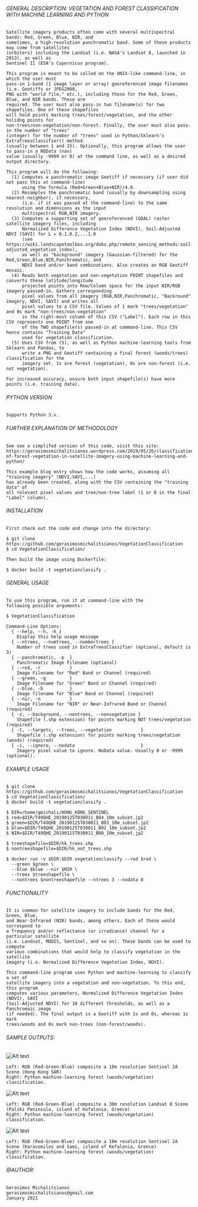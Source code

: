 ###### GENERAL DESCRIPTION: VEGETATION AND FOREST CLASSIFICATION WITH MACHINE LEARNING AND PYTHON

    Satellite imagery products often come with several multispectral bands: Red, Green, Blue, NIR, and
    sometimes, a high-resolution panchromatic band. Some of these products may come from satellites 
    (orbiters) including the Landsat (i.e. NASA's Landsat 8, launched in 2013), as well as 
    Sentinel II (ESA's Copernicus program). 
       
    This program is meant to be called on the UNIX-like command-line, in which the user must 
    pass-in 1-band (1 image layer or array) georeferenced image filenames (i.e. Geotiffs or JPEG2000, 
    PNG with "world file," etc.), including those for the Red, Green, Blue, and NIR bands. These are 
    required. The user must also pass-in two filename(s) for two shapefiles. One of these shapefiles 
    will hold points marking trees/forest/vegetation, and the other holidng points for 
    non-trees/non-vegetation/non-forest. Finally, the user must also pass-in the number of "trees" 
    (integer) for the number of "trees" used in Python/Sklearn's ExtraTreesClassifier() method
    (usually between 1 and 15). Optionally, this program allows the user to pass-in a NOData (nan)
    value (usually -9999 or 0) at the command line, as well as a desired output directory.
       
    This program will do the following:
      (1) Computes a panchromatic image Geotiff if necessary (if user did not pass this at command-line)
          using the formula (Red+Green+Blue+NIR)/4.0.
      (2) Resamples the panchromatic band (usually by downsampling using nearest-neighbor), if necessary, 
          (i.e. if it was passed at the command-line) to the same resolution and dimensions as the input 
          multispectral RGB,NIR imagery. 
      (3) Computes a supporting set of georeferenced (GDAL) raster satellite imagery files, including 
          Normalized Difference Vegetation Index (NDVI), Soil-Adjusted NDVI (SAVI) for L = 0.1,0.2,...1.0 
          (see https://wiki.landscapetoolbox.org/doku.php/remote_sensing_methods:soil-adjusted_vegetation_index),
          as well as "background" imagery (Gaussian-filtered) for the Red,Green,Blue,NIR,Panchromatic, and 
          NDVI band and/or band combinations. Also creates an RGB Geotiff mosaic. 
      (4) Reads both vegetation and non-vegetation POINT shapefiles and converts these latitude/longitude
          projected points into Row/Column space for the input NIR/RGB imagery passed-in. Gathers corresponding
          pixel values from all imagery (RGB,NIR,Panchromatic, "Backround" imagery, NDVI, SAVI) and writes all
          pixel values to a CSV file. Values of 1 mark "trees/vegetation" and 0s mark "non-trees/non-vegetation" 
          in the right-most column of this CSV ("Label"). Each row in this CSV represents one POINT from one 
          of the TWO shapefile(s) passed-in at command-line. This CSV hence contains "Training Data" 
          used for vegetation classification.
      (5) Uses CSV from (5), as well as Python machine-learning tools from Sklearn and Pandas, to 
          write a PNG and Geotiff containing a final forest (woods/trees) classification for the 
          imagery set. 1s are forest (vegetation), 0s are non-forest (i.e. not vegetation). 
             
    For increased accuracy, ensure both input shapefile(s) have more points (i.e. training data).

###### PYTHON VERSION

    Supports Python 3.x.
         
###### FURTHER EXPLANATION OF METHODOLOGY
 
    See see a simplifed version of this code, visit this site:
    https://gerasimosmichalitsianos.wordpress.com/2019/05/26/classification-of-forest-vegetation-in-satellite-imagery-using-machine-learning-and-python/
       
    This example blog entry shows how the code works, assuming all "training imagery" (NDVI,SAVI,...)
    has already been created, along with the CSV containing the "training data" of 
    all relevant pixel values and tree/non-tree label (1 or 0 in the final "Label" column).
    
###### INSTALLATION

    First check out the code and change into the directory:
    
    $ git clone https://github.com/gerasimosmichalitsianos/VegetationClassification
    $ cd VegetationClassification/
    
    Then build the image using Dockerfile:
    
    $ docker build -t vegetationclassify .
    
###### GENERAL USAGE

    To use this program, run it at command-line with the 
    following possible arguments:

    $ VegetationClassification
      
    Command-Line Options:
      { --help, --h, -h }
        Display this help usage message
      { --ntrees, --numtrees, --numbertrees }
        Number of trees used in ExtraTreesClassifier (optional, default is 3)
      { --panchromatic, -p  }
        Panchromatic Image Filename (optional)
      { --red, -r           }
        Image Filename for "Red" Band or Channel (required)
      { --green, -g         }
        Image Filename for "Green" Band or Channel (required)
      { --blue, -b          }
        Image filename for "Blue" Band or Channel (required)
      { --nir, -n           }
        Image Filename for "NIR" or Near-Infrared Band or Channel (required)
      { -z, --background, --nontrees, --nonvegetation }
        Shapefile (.shp extension) for points marking NOT trees/vegetation (required)
      { -t, --targets, --trees, --vegetation           }
        Shapefile (.shp extension) for points marking trees/vegetation (woods) (required)
      { -i, --ignore, --nodata                         }
        Imagery pixel value to ignore. NoData value. Usually 0 or -9999 (optional).
    
###### EXAMPLE USAGE

    $ git clone https://github.com/gerasimosmichalitsianos/VegetationClassification
    $ cd VegetationClassification/
    $ docker build -t vegetationclassify .
    
    $ DIR=/home/gmichali/HONG_KONG_SENTINEL
    $ red=$DIR/T49QHE_20190125T030011_B04_10m_subset.jp2
    $ green=$DIR/T49QHE_20190125T030011_B03_10m_subset.jp2 
    $ blue=$DIR/T49QHE_20190125T030011_B02_10m_subset.jp2 
    $ NIR=$DIR/T49QHE_20190125T030011_B08_10m_subset.jp2
    
    $ treeshapefile=$DIR/hk_trees.shp
    $ nontreeshapefile=$DIR/hk_not_trees.shp

    $ docker run -v $DIR:$DIR vegetationclassify --red $red \
      --green $green \
      --blue $blue --nir $NIR \
      --trees $treeshapefile \
      --nontrees $nontreeshapefile --ntrees 3 --nodata 0

###### FUNCTIONALITY

    It is common for satellite imagery to include bands for the Red, Green, Blue, 
    and Near-Infrared (NIR) bands, among others. Each of these would correspond to 
    a frequency and/or reflectance (or irradiance) channel for a particular satellite 
    (i.e. Landsat, MODIS, Sentinel, and so on). These bands can be used to compute 
    various combinations that would help to classify vegetation in the satellite 
    imagery (i.e. Normalized Difference Vegetation Index, NDVI).

    This command-line program uses Python and machine-learning to classify a set of 
    satellite imagery into a vegetation and non-vegetation. To this end, this program 
    computes various parameters, Normalized Difference Vegetation Index (NDVI), SAVI 
    (Soil-Adjusted NDVI) for 10 different thresholds, as well as a Panchromaic image 
    (if needed). The final output is a Geotiff with 1s and 0s, whereas 1s mark 
    trees/woods and 0s mark non-trees (non-forest/woods).

###### SAMPLE OUTPUTS:

![Alt text](https://i.imgur.com/usfzp1y.png)

    Left: RGB (Red-Green-Blue) composite a 10m resolution Sentinel 2A Scene (Hong Kong SAR)
    Right: Python machine-learning forest (woods/vegetation) classification.
       
![Alt text](https://i.imgur.com/corJyDg.png)

    Left: RGB (Red-Green-Blue) composite a 30m resolution Landsat 8 Scene (Paliki Peninsula, island of Kefalonia, Greece)
    Right: Python machine-learning forest (woods/vegetation) classification.

![Alt text](https://i.imgur.com/JTC2v6L.png)

    Left: RGB (Red-Green-Blue) composite a 10m resolution Sentinel 2A Scene (Karavomilos and Sami, island of Kefalonia, Greece)
    Right: Python machine-learning forest (woods/vegetation) classification.

###### @AUTHOR:

    Gerasimos Michalitsianos
    gerasimosmichalitsianos@gmail.com
    January 2021
